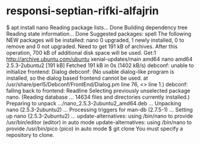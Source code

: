 # responsi-septian-rifki-alfajrin
$ apt install nano
Reading package lists... Done
Building dependency tree       
Reading state information... Done
Suggested packages:
  spell
The following NEW packages will be installed:
  nano
0 upgraded, 1 newly installed, 0 to remove and 0 not upgraded.
Need to get 191 kB of archives.
After this operation, 700 kB of additional disk space will be used.
Get:1 http://archive.ubuntu.com/ubuntu xenial-updates/main amd64 nano amd64 2.5.3-2ubuntu2 [191 kB]
Fetched 191 kB in 0s (1402 kB/s)
debconf: unable to initialize frontend: Dialog
debconf: (No usable dialog-like program is installed, so the dialog based frontend cannot be used. at /usr/share/perl5/Debconf/FrontEnd/Dialog.pm line 76, <> line 1.)
debconf: falling back to frontend: Readline
Selecting previously unselected package nano.
(Reading database ... 14634 files and directories currently installed.)
Preparing to unpack .../nano_2.5.3-2ubuntu2_amd64.deb ...
Unpacking nano (2.5.3-2ubuntu2) ...
Processing triggers for man-db (2.7.5-1) ...
Setting up nano (2.5.3-2ubuntu2) ...
update-alternatives: using /bin/nano to provide /usr/bin/editor (editor) in auto mode
update-alternatives: using /bin/nano to provide /usr/bin/pico (pico) in auto mode
$ git clone
You must specify a repository to clone.
